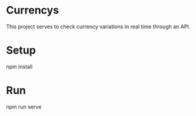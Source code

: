 # Currencys
This project serves to check currency variations in real time through an API.

# Setup
npm install

# Run
npm run serve
